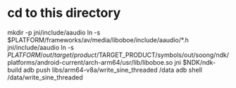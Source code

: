 # cd to this directory
mkdir -p jni/include/aaudio
ln -s $PLATFORM/frameworks/av/media/liboboe/include/aaudio/*.h jni/include/aaudio
ln -s $PLATFORM/out/target/product/$TARGET_PRODUCT/symbols/out/soong/ndk/platforms/android-current/arch-arm64/usr/lib/liboboe.so jni
$NDK/ndk-build
adb push libs/arm64-v8a/write_sine_threaded /data
adb shell /data/write_sine_threaded
